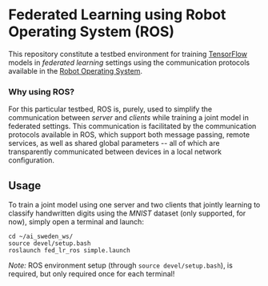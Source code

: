 # Federated Learning using Robot Operating System (ROS)

This repository constitute a testbed environment for training [TensorFlow](https://www.tensorflow.org/) models in *federated learning* settings using the communication protocols available in the [Robot Operating System](https://www.ros.org/).

### Why using ROS? 

For this particular testbed, ROS is, purely, used to simplify the communication between _server_ and _clients_ while training a joint model in federated settings. This communication is facilitated by the communication protocols available in ROS, which support both message passing, remote services, as well as shared global parameters -- all of which are transparently communicated between devices in a local network configuration.

## Usage

To train a joint model using one server and two clients that jointly learning to classify handwritten digits using the _MNIST_ dataset (only supported, for now), simply open a terminal and launch:

```
cd ~/ai_sweden_ws/
source devel/setup.bash
roslaunch fed_lr_ros simple.launch
```

_Note:_ ROS environment setup (through `source devel/setup.bash`), is required, but only required once for each terminal!
